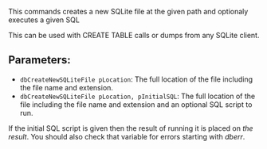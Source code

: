 This commands creates a new SQLite file at the given path and optionaly executes a given SQL

This can be used with CREATE TABLE calls or dumps from any SQLite client.

## Parameters:
* `dbCreateNewSQLiteFile pLocation`: The full location of the file including the file name and extension.
* `dbCreateNewSQLiteFile pLocation, pInitialSQL`: The full location of the file including the file name and extension and an optional SQL script to run.

If the initial SQL script is given then the result of running it is placed on _the result_. You should also check that variable for errors starting with _dberr_.
